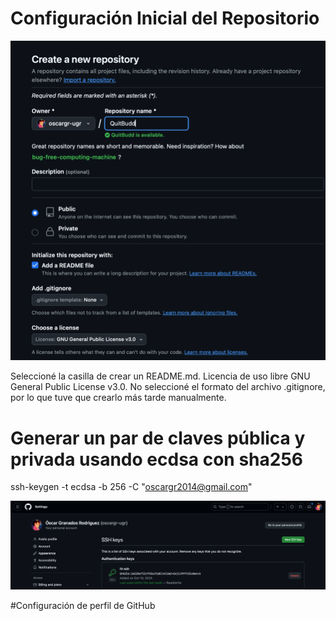 # Configuración Inicial del Repositorio

![Creación del Repositorio](./images/repo.png)

Seleccioné la casilla de crear un README.md.
Licencia de uso libre GNU General Public License v3.0.
No seleccioné el formato del archivo .gitignore, por lo que tuve que crearlo más tarde manualmente.

# Generar un par de claves pública y privada usando ecdsa con sha256

ssh-keygen -t ecdsa -b 256 -C "oscargr2014@gmail.com"

![Clave ssh pública](./images/ssh-key.png)

#Configuración de perfil de GitHub



